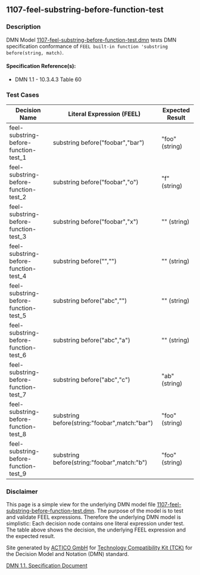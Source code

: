 1107-feel-substring-before-function-test
--------------------

### Description ###

DMN Model [1107-feel-substring-before-function-test.dmn](./1107-feel-substring-before-function-test.dmn) tests DMN specification conformance of `FEEL built-in function 'substring before(string, match)`.

#### Specification Reference(s): ####
 * DMN 1.1 - 10.3.4.3 Table 60

### Test Cases ###

|Decision Name| Literal Expression (FEEL) | Expected Result|
|-------------|-------------------------- |----------------|
|feel-substring-before-function-test_1|substring before("foobar","bar")|"foo" (string)|
|feel-substring-before-function-test_2|substring before("foobar","o")|"f" (string)|
|feel-substring-before-function-test_3|substring before("foobar","x")|"" (string)|
|feel-substring-before-function-test_4|substring before("","")|"" (string)|
|feel-substring-before-function-test_5|substring before("abc","")|"" (string)|
|feel-substring-before-function-test_6|substring before("abc","a")|"" (string)|
|feel-substring-before-function-test_7|substring before("abc","c")|"ab" (string)|
|feel-substring-before-function-test_8|substring before(string:"foobar",match:"bar")|"foo" (string)|
|feel-substring-before-function-test_9|substring before(string:"foobar",match:"b")|"foo" (string)|

         

### Disclaimer ###
This page is a simple view for the underlying DMN model file [1107-feel-substring-before-function-test.dmn](./1107-feel-substring-before-function-test.dmn).
The purpose of the model is to test and validate FEEL expressions. Therefore the underlying DMN model is simplistic:
Each decision node contains one literal expression under test. The table above shows the decision, the underlying FEEL expression and the expected result.

Site generated by [ACTICO GmbH](https://actico.com) for [Technology Compatibility Kit (TCK)](https://dmn-tck.github.io/tck/) for the Decision Model and Notation (DMN) standard.

[DMN 1.1. Specification Document](http://www.omg.org/spec/DMN/1.1/) 
  